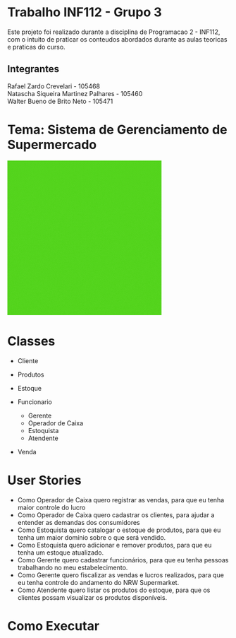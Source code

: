 # Trabalho INF112 - Grupo 3
Este projeto foi realizado durante a disciplina de Programacao 2 - INF112, com o intuito de praticar os conteudos abordados durante as aulas teoricas e praticas do curso.

## Integrantes
Rafael Zardo Crevelari - 105468 <br>
Natascha Siqueira Martinez Palhares - 105460 <br>
Walter Bueno de Brito Neto - 105471 <br>

# Tema: Sistema de Gerenciamento de Supermercado

![Alt text](https://github.com/INF112-Programacao2/20212-team-3/blob/main/Imagens/logoNRW.gif)

# Classes

 - Cliente

 - Produtos

 - Estoque

 - Funcionario
   - Gerente 
   - Operador de Caixa 
   - Estoquista 
   - Atendente 

 - Venda

# User Stories
 - Como Operador de Caixa quero registrar as vendas, para que eu tenha maior
controle do lucro
 - Como Operador de Caixa quero cadastrar os clientes, para ajudar a entender
as demandas dos consumidores
 - Como Estoquista quero catalogar o estoque de produtos, para que eu tenha
um maior domínio sobre o que será vendido.
 - Como Estoquista quero adicionar e remover produtos, para que eu tenha um
estoque atualizado.
 - Como Gerente quero cadastrar funcionários, para que eu tenha pessoas
trabalhando no meu estabelecimento.
 - Como Gerente quero fiscalizar as vendas e lucros realizados, para que eu
tenha controle do andamento do NRW Supermarket.
 - Como Atendente quero listar os produtos do estoque, para que os clientes
possam visualizar os produtos disponíveis.

# Como Executar
